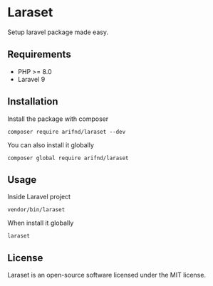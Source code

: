 # Laraset

Setup laravel package made easy.

## Requirements

- PHP >= 8.0
- Laravel 9

## Installation

Install the package with composer

```composer require arifnd/laraset --dev```

You can also install it globally

```composer global require arifnd/laraset```


## Usage

Inside Laravel project

```vendor/bin/laraset```

When install it globally

```laraset```

## License
Laraset is an open-source software licensed under the MIT license.